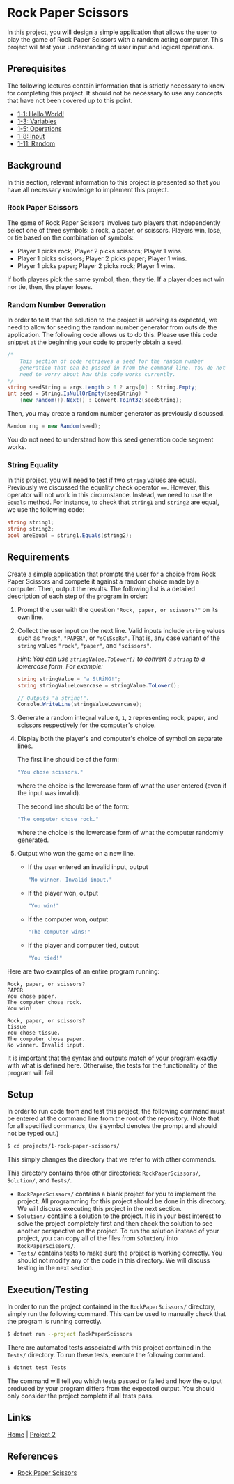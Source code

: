 # Rock Paper Scissors

In this project, you will design a simple application that allows the user to play the game of Rock Paper Scissors with a random acting computer. This project will test your understanding of user input and logical operations.

## Prerequisites

The following lectures contain information that is strictly necessary to know for completing this project. It should not be necessary to use any concepts that have not been covered up to this point.

- [1-1: Hello World!](../../lectures/1-variables/1-hello-world/)
- [1-3: Variables](../../lectures/1-variables/3-variables/)
- [1-5: Operations](../../lectures/1-variables/5-operations/)
- [1-8: Input](../../lectures/1-variables/8-input/)
- [1-11: Random](../../lectures/1-variables/11-random/)
  
## Background

In this section, relevant information to this project is presented so that you have all necessary knowledge to implement this project.

### Rock Paper Scissors

The game of Rock Paper Scissors involves two players that independently select one of three symbols: a rock, a paper, or scissors. Players win, lose, or tie based on the combination of symbols:

- Player 1 picks rock; Player 2 picks scissors; Player 1 wins.
- Player 1 picks scissors; Player 2 picks paper; Player 1 wins.
- Player 1 picks paper; Player 2 picks rock; Player 1 wins.

If both players pick the same symbol, then, they tie. If a player does not win nor tie, then, the player loses.

### Random Number Generation

In order to test that the solution to the project is working as expected, we need to allow for seeding the random number generator from outside the application. The following code allows us to do this. Please use this code snippet at the beginning your code to properly obtain a seed.

```csharp
/*
    This section of code retrieves a seed for the random number
    generation that can be passed in from the command line. You do not
    need to worry about how this code works currently.
*/
string seedString = args.Length > 0 ? args[0] : String.Empty;
int seed = String.IsNullOrEmpty(seedString) ?
    (new Random()).Next() : Convert.ToInt32(seedString);
```

Then, you may create a random number generator as previously discussed.

```csharp
Random rng = new Random(seed);
```

You do not need to understand how this seed generation code segment works.

### String Equality

In this project, you will need to test if two `string` values are equal. Previously we discussed the equality check operator `==`. However, this operator will not work in this circumstance. Instead, we need to use the `Equals` method. For instance, to check that `string1` and `string2` are equal, we use the following code:

```csharp
string string1;
string string2;
bool areEqual = string1.Equals(string2);
```

## Requirements

Create a simple application that prompts the user for a choice from Rock Paper Scissors and compete it against a random choice made by a computer. Then, output the results. The following list is a detailed description of each step of the program in order:

1. Prompt the user with the question `"Rock, paper, or scissors?"` on its own line.
2. Collect the user input on the next line. Valid inputs include `string` values such as `"rock"`, `"PAPER"`, or `"sCiSsoRs"`. That is, any case variant of the `string` values `"rock"`, `"paper"`, and `"scissors"`.
   
    *Hint: You can use `stringValue.ToLower()` to convert a `string` to a lowercase form. For example:*
    ```csharp
    string stringValue = "a StRiNG!";
    string stringValueLowercase = stringValue.ToLower();

    // Outputs "a string!".
    Console.WriteLine(stringValueLowercase);
    ```
3. Generate a random integral value `0`, `1`, `2` representing rock, paper, and scissors respectively for the computer's choice.
4. Display both the player's and computer's choice of symbol on separate lines.
   
    The first line should be of the form:
    ```csharp
    "You chose scissors."
    ```
    where the choice is the lowercase form of what the user entered (even if the input was invalid).

    The second line should be of the form:
    ```csharp
    "The computer chose rock."
    ```
    where the choice is the lowercase form of what the computer randomly generated.
5. Output who won the game on a new line.
    - If the user entered an invalid input, output
  
        ```csharp
        "No winner. Invalid input."
        ```
    
    - If the player won, output

        ```csharp
        "You win!"
        ```

    - If the computer won, output

        ```csharp
        "The computer wins!"
        ```

    - If the player and computer tied, output

        ```csharp
        "You tied!"
        ```

Here are two examples of an entire program running:
```
Rock, paper, or scissors?
PAPER
You chose paper.
The computer chose rock.
You win!
```

```
Rock, paper, or scissors?
tissue
You chose tissue.
The computer chose paper.
No winner. Invalid input.
```

It is important that the syntax and outputs match of your program exactly with what is defined here. Otherwise, the tests for the functionality of the program will fail.

## Setup

In order to run code from and test this project, the following command must be entered at the command line from the root of the repository. (Note that for all specified commands, the `$` symbol denotes the prompt and should not be typed out.)

```bash
$ cd projects/1-rock-paper-scissors/
```

This simply changes the directory that we refer to with other commands.

This directory contains three other directories: `RockPaperScissors/`, `Solution/`, and `Tests/`.
- `RockPaperScissors/` contains a blank project for you to implement the project. All programming for this project should be done in this directory. We will discuss executing this project in the next section.
- `Solution/` contains a solution to the project. It is in your best interest to solve the project completely first and then check the solution to see another perspective on the project. To run the solution instead of your project, you can copy all of the files from `Solution/` into `RockPaperScissors/`.
- `Tests/` contains tests to make sure the project is working correctly. You should not modify any of the code in this directory. We will discuss testing in the next section.

## Execution/Testing

In order to run the project contained in the `RockPaperScissors/` directory, simply run the following command. This can be used to manually check that the program is running correctly.

```bash
$ dotnet run --project RockPaperScissors
```

There are automated tests associated with this project contained in the `Tests/` directory. To run these tests, execute the following command.

```bash
$ dotnet test Tests
```

The command will tell you which tests passed or failed and how the output produced by your program differs from the expected output. You should only consider the project complete if all tests pass.

## Links
[Home](../../../readme.md) |
[Project 2](../../../projects/2-octave-calculator/)

## References
- [Rock Paper Scissors](https://en.wikipedia.org/wiki/Rock_paper_scissors)